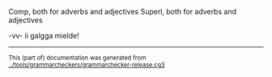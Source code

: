





































































Comp, both for adverbs and adjectives
Superl, both for adverbs and adjectives


















































































































































































































































































































































































































































































































































































































































































































































































































































































































































































































































































































































































































































































































































































































































































































































































































































































































































































































































































-vv- ii galgga mielde!






















































































































































































































































































































































































































































































































































































































































































































































































* * *
<small>This (part of) documentation was generated from [../tools/grammarcheckers/grammarchecker-release.cg3](http://github.com/giellalt/lang-sme/blob/main/../tools/grammarcheckers/grammarchecker-release.cg3)</small>